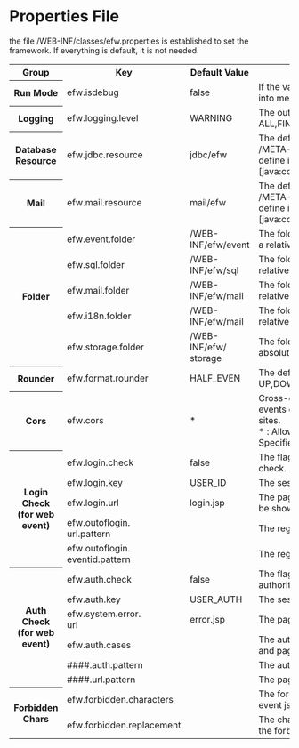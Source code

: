 <H1>Properties File</H1>
the file /WEB-INF/classes/efw.properties is established to set the framework. If everything is default, it is not needed.
<table>
<tr>
	<th>Group</th>
	<th>Key</th>
	<th>Default Value</th>
	<th>Description</th>
</tr>
<tr>
	<th>Run Mode</th>
	<td>efw.isdebug</td>
	<td>false</td>
	<td>If the value is true, any changing to the program will be loaded into memory in real time. </td>
</tr>
<tr>
	<th>Logging</th>
	<td>efw.logging.level</td>
	<td>WARNING</td>
	<td>The output level of efw log. ALL,FINEST,FINER,FINE,CONFIG,INFO,WARNING,SEVERE,OFF</td>
</tr>
<tr>
	<th>Database Resource</th>
	<td>efw.jdbc.resource</td>
	<td>jdbc/efw</td>
	<td>The default jdbc resource name, which must be defined in /META-INF/context.xml. If your server is not tomcat, you can define it by jndi name. Example: java:xxx/yyy/zzz  or  [java:comp/env/]jdbc/efw</td>
</tr>
<tr>
	<th>Mail</th>
	<td>efw.mail.resource</td>
	<td>mail/efw</td>
	<td>The default mail resource name, which must be defined in /META-INF/context.xml. If your server is not tomcat, you can define it by jndi name. Example: java:xxx/yyy/zzz  or  [java:comp/env/]mail/efw</td>
</tr>
<tr>
	<th rowspan=5>Folder</th>
	<td>efw.event.folder</td>
	<td>/WEB-INF/efw/event</td>
	<td>The folder for web application events program. It can be set in a relative or absolute path of the web application.</td>
</tr>
<tr>
	<td>efw.sql.folder</td>
	<td>/WEB-INF/efw/sql</td>
	<td>The folder for web application outside sql. It can be set in a relative or absolute path of the web application.</td>
</tr>
<tr>
	<td>efw.mail.folder</td>
	<td>/WEB-INF/efw/mail</td>
	<td>The folder for web application mail template. It can be set in a relative or absolute path of the web application.</td>
</tr>
<tr>
	<td>efw.i18n.folder</td>
	<td>/WEB-INF/efw/mail</td>
	<td>The folder for multi language properties. It can be set in a relative or absolute path of the web application.</td>
</tr>
<tr>
	<td>efw.storage.folder</td>
	<td>/WEB-INF/efw/<br>storage</td>
	<td>The folder for Web application IO. It can be set in a relative or absolute path of the web application.</td>
</tr>
<tr>
	<th>Rounder</th>
	<td>efw.format.rounder</td>
	<td>HALF_EVEN</td>
	<td>The default rounder for format method. UP,DOWN,CEILING,FLOOR,HALF_UP,HALF_DOWN,HALF_EVEN</td>
</tr>
<tr>
	<th>Cors</th>
	<td>efw.cors</td>
	<td>*</td>
	<td>Cross-domain communication settings. It controls whether the events of this site can be used from the Web page of the other sites.<br>
	* : Allow all, null : Reject all, http://0.0.0.0:8080,http://9.9.9.9 : Specified permission. </td>
</tr>

<tr>
	<th rowspan=5>Login Check<br>(for web event)</th>
	<td>efw.login.check</td>
	<td>false</td>
	<td>The flag indicating whether the web application does the login check.</td>
</tr>
<tr>
	<td>efw.login.key</td>
	<td>USER_ID</td>
	<td>The session key for login check. </td>
</tr>
<tr>
	<td>efw.login.url</td>
	<td>login.jsp</td>
	<td>The page to login.If any access without logining, this page will be shown.</td>
</tr>
<tr>
	<td>efw.outoflogin.<br>url.pattern</td>
	<td></td>
	<td>The regexp to set pages which are out of logining check. </td>
</tr>
<tr>
	<td>efw.outoflogin.<br>eventid.pattern</td>
	<td></td>
	<td>The regexp to set events which are out of logining check. </td>
</tr>

<tr>
	<th rowspan=6>Auth Check<br>(for web event)</th>
	<td>efw.auth.check</td>
	<td>false</td>
	<td>The flag indicating whether the web application does the authority check.</td>
</tr>
<tr>
	<td>efw.auth.key</td>
	<td>USER_AUTH</td>
	<td>The session key for authority check. </td>
</tr>
<tr>
	<td>efw.system.error.<br>url</td>
	<td>error.jsp</td>
	<td>The page to show system error.</td>
</tr>
<tr>
	<td>efw.auth.cases</td>
	<td></td>
	<td>The authority cases splitted by [,] to define sets of authorities and pages. </td>
</tr>
<tr>
	<td>####.auth.pattern</td>
	<td></td>
	<td>The authority regexp of the set. </td>
</tr>
<tr>
	<td>####.url.pattern</td>
	<td></td>
	<td>The page regexp of the set. </td>
</tr>

<tr>
	<th rowspan=6>Forbidden Chars</th>
	<td>efw.forbidden.characters</td>
	<td></td>
	<td>The forbidden characters should not be send as params to event js.</td>
</tr>
<tr>
	<td>efw.forbidden.replacement</td>
	<td></td>
	<td>The characters to replace the forbidden characters. If blank, the forbidden characters will be removed from request.</td>
</tr>


</table>
</DL></DD>
